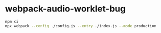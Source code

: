 # webpack-audio-worklet-bug

```sh
npm ci
npx webpack --config ./config.js --entry ./index.js --mode production
```
